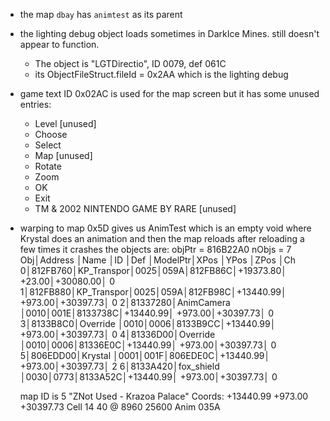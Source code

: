 - the map `dbay` has `animtest` as its parent
- the lighting debug object loads sometimes in DarkIce Mines. still doesn't appear to function.
    - The object is "LGTDirectio", ID 0079, def 061C
    - its ObjectFileStruct.fileId = 0x2AA which is the lighting debug
- game text ID 0x02AC is used for the map screen but it has some unused entries:
    - Level [unused]
    - Choose
    - Select
    - Map [unused]
    - Rotate
    - Zoom
    - OK
    - Exit
    - TM &  2002 NINTENDO  GAME BY RARE [unused]

- warping to map 0x5D gives us AnimTest which is an empty void where Krystal does an animation and then the map reloads
    after reloading a few times it crashes
    the objects are:
    objPtr = 816B22A0 nObjs = 7
    Obj│Address │Name       │ID  │Def │ModelPtr│XPos     │YPos     │ZPos     │Ch
      0│812FB760│KP_Transpor│0025│059A│812FB86C│+19373.80│   +23.00│+30080.00│ 0
      1│812FB880│KP_Transpor│0025│059A│812FB98C│+13440.99│  +973.00│+30397.73│ 0
      2│81337280│AnimCamera │0010│001E│8133738C│+13440.99│  +973.00│+30397.73│ 0
      3│8133B8C0│Override   │0010│0006│8133B9CC│+13440.99│  +973.00│+30397.73│ 0
      4│81336D00│Override   │0010│0006│81336E0C│+13440.99│  +973.00│+30397.73│ 0
      5│806EDD00│Krystal    │0001│001F│806EDE0C│+13440.99│  +973.00│+30397.73│ 2
      6│8133A420│fox_shield │0030│0773│8133A52C│+13440.99│  +973.00│+30397.73│ 0

    map ID is 5 "ZNot Used - Krazoa Palace"
    Coords: +13440.99  +973.00 +30397.73  Cell   14   40 @ 8960 25600
    Anim 035A
